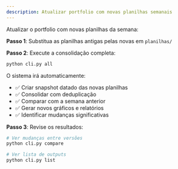 ```yaml
---
description: Atualizar portfolio com novas planilhas semanais
---
```


Atualizar o portfolio com novas planilhas da semana:

**Passo 1**: Substitua as planilhas antigas pelas novas em `planilhas/`

**Passo 2**: Execute a consolidação completa:
```bash
python cli.py all
```

O sistema irá automaticamente:
- ✅ Criar snapshot datado das novas planilhas
- ✅ Consolidar com deduplicação
- ✅ Comparar com a semana anterior
- ✅ Gerar novos gráficos e relatórios
- ✅ Identificar mudanças significativas

**Passo 3**: Revise os resultados:
```bash
# Ver mudanças entre versões
python cli.py compare

# Ver lista de outputs
python cli.py list
```
